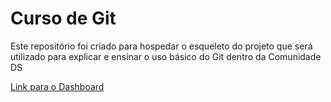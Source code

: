 # Curso de Git
Este repositório foi criado para hospedar o esqueleto do projeto que será utilizado para explicar e ensinar o uso básico do Git dentro da Comunidade DS

[Link para o Dashboard](https://cursogit-cds-valdir.streamlit.app/)